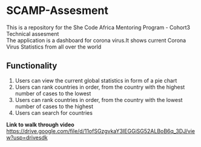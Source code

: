# SCAMP-Assesment
This is a repository for the She Code Africa Mentoring Program - Cohort3 Technical assesment</br>
The application is a dashboard for corona virus.It shows current Corona Virus Statistics from all over the world</br>
<h2>Functionality</h2>
<ol>
  <li>Users can view the current global statistics in form of a pie chart</li>
  <li>Users can rank countries in order, from the country with the highest number of cases to the lowest</li>
  <li>Users can rank countries in order, from the country with the lowest number of cases to the highest</li>
  <li>Users can search for countries</li>
</ol>

<b> Link to walk through video</b>
https://drive.google.com/file/d/11ofSGzgvkaY3IEGGiSG52ALBoB6q_3DJ/view?usp=drivesdk

